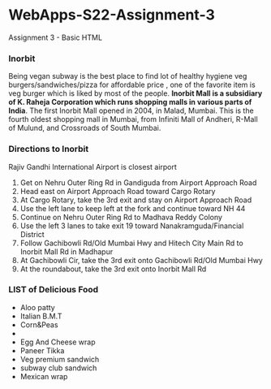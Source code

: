# WebApps-S22-Assignment-3
Assignment 3 - Basic HTML
<h3>Inorbit </h3>
Being vegan subway is the best place to find lot of healthy hygiene veg burgers/sandwiches/pizza for affordable price , one of the favorite item is veg burger which is liked by most of the people.
<b>Inorbit Mall is a subsidiary of K. Raheja Corporation which runs shopping malls in various parts of India</b>. The first Inorbit Mall opened in 2004, in Malad, Mumbai. This is the fourth oldest shopping mall in Mumbai, from Infiniti Mall of Andheri, R-Mall of Mulund, and Crossroads of South Mumbai.

<h3>Directions to Inorbit </h3>
Rajiv Gandhi International Airport is closest airport 
<ol>
<li> Get on Nehru Outer Ring Rd in Gandiguda from Airport Approach Road  </li>
<li> Head east on Airport Approach Road toward Cargo Rotary  </li>
<li> At Cargo Rotary, take the 3rd exit and stay on Airport Approach Road </li>  
<li> Use the left lane to keep left at the fork and continue toward NH 44 </li>  
<li> Continue on Nehru Outer Ring Rd to Madhava Reddy Colony  </li>
<li> Use the left 3 lanes to take exit 19 toward Nanakramguda/Financial District </li>  
<li> Follow Gachibowli Rd/Old Mumbai Hwy and Hitech City Main Rd to Inorbit Mall Rd in Madhapur </li>  
<li> At Gachibowli Cir, take the 3rd exit onto Gachibowli Rd/Old Mumbai Hwy   </li>
<li> At the roundabout, take the 3rd exit onto Inorbit Mall Rd </li>

</ol>

<h3> LIST of Delicious Food </h3>
<ul>
<li> Aloo patty </li>
<li> Italian B.M.T </li>
<li> Corn&Peas <li>
<li> Egg And Cheese wrap </li>
<li> Paneer Tikka </li>
<li> Veg premium sandwich </li>
<li> subway club sandwich </li>
<li> Mexican wrap </li>

</ul>
